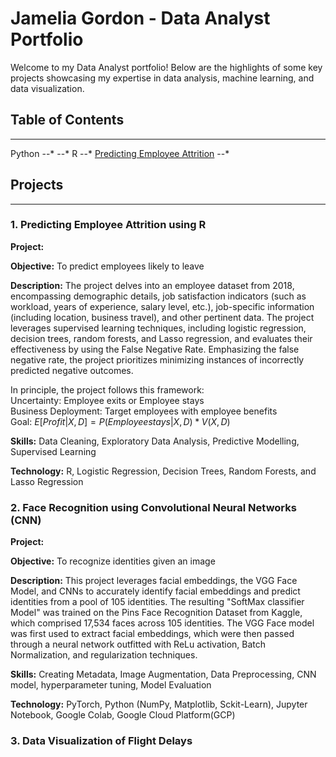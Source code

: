 # Jamelia Gordon - Data Analyst Portfolio
Welcome to my Data Analyst portfolio! Below are the highlights of some key projects showcasing my expertise in data analysis, machine learning, and data visualization.

## Table of Contents
---
Python
--* 
--*
R 
--* [Predicting Employee Attrition](https://github.com/Jamelia-G/Employee-Attrition)
--*

## Projects
---
### 1. Predicting Employee Attrition using R

**Project:**

**Objective:** To predict employees likely to leave

**Description:** 
The project delves into an employee dataset from 2018, encompassing demographic details, job satisfaction indicators (such as workload, years of experience, salary level, etc.), job-specific information (including location, business travel), and other pertinent data. 
The project leverages supervised learning techniques, including logistic regression, decision trees, random forests, and Lasso regression, and evaluates their effectiveness by using the False Negative Rate. Emphasizing the false negative rate, the project prioritizes minimizing instances of incorrectly predicted negative outcomes.

In principle, the project follows this framework: <br>
Uncertainty: 	Employee exits or Employee stays <br>
Business Deployment: Target employees with employee benefits <br>
Goal: $E[Profit|X,D] = P(Employee stays | X,D) * V(X,D)$

**Skills:** Data Cleaning, Exploratory Data Analysis, Predictive Modelling, Supervised Learning

**Technology:** R, Logistic Regression, Decision Trees, Random Forests, and Lasso Regression

### 2. Face Recognition using Convolutional Neural Networks (CNN)

**Project:**

**Objective:** To recognize identities given an image

**Description:** 
This project leverages facial embeddings, the VGG Face Model, and CNNs to accurately identify facial embeddings and predict identities from a pool of 105 identities. The resulting "SoftMax classifier Model" was trained on the Pins Face Recognition Dataset from Kaggle, which comprised 17,534 faces across 105 identities. The VGG Face model was first used to extract facial embeddings, which were then passed through a neural network outfitted with ReLu activation, Batch Normalization, and regularization techniques. 

**Skills:** Creating Metadata, Image Augmentation, Data Preprocessing, CNN model, hyperparameter tuning, Model Evaluation

**Technology:** PyTorch, Python (NumPy, Matplotlib, Sckit-Learn), Jupyter Notebook, Google Colab, Google Cloud Platform(GCP)

### 3. Data Visualization of Flight Delays
